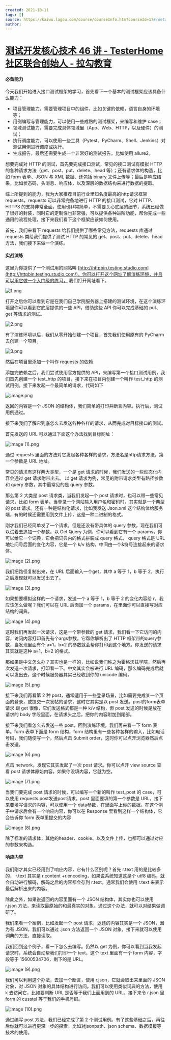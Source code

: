 ```yaml
---
created: 2021-10-11
tags: []
source: https://kaiwu.lagou.com/course/courseInfo.htm?courseId=17#/detail/pc?id=317
author: 
---
```


# [测试开发核心技术 46 讲 - TesterHome 社区联合创始人 - 拉勾教育](https://kaiwu.lagou.com/course/courseInfo.htm?courseId=17#/detail/pc?id=317)


#### 必备能力

今天我们开始进入接口测试框架的学习，首先看下一个基本的测试框架应该具备什么能力：

-   项目管理能力，需要管理项目中的组件，比如关键的依赖，语言自身的环境等；
-   用例编写与管理能力，可以使用一些成熟的测试框架，来编写和维护 case；
-   领域测试能力，需要完成具体领域里（App、Web、HTTP，以及硬件）的测试；
-   执行调度能力，可以使用一些工具（Pytest、PyCharm、Shell、Jenkins）对测试用例进行调度或执行。
-   生成报告，最后还需要生成一个非常好的测试报告，比如使用 allure2。

想要完成对 HTTP 的测试，首先要完成接口测试，常见的接口测试有模拟 HTTP 的各种请求方法（get、post、put、delete、head 等）；还有请求体的构造，比如 form 表单、JSON 与 XML 数据、还包括 binary 文件上传等；最后是响应结果，比如状态码，头消息、响应体，以及深层的数据结构来进行数据的提取。

综上所提到的能力，我为大家推荐目前行业里知名度最高的http请求框架 requests，requests 可以非常完备地进行 HTTP 的接口测试，它对 HTTP、HTTPS 的支持非常全面，使用也非常简单，不需要关心底层的细节，系统已经做了很好的封装，同时它的定制性也非常强，可以提供各种进阶功能，帮你完成一些通用的流程处理，接下来我们看下这个框架应该如何使用。

首先，我们来看下 requests 给我们提供了哪些常见方法，requests 库通过 requests 类给我们提供了测试 HTTP 的常见的 get、post、put、delete、head 方法，我们接下来做一个演练。

#### 实战演练

这里为你提供了一个测试用的网站叫 [http://httpbin.testing.studio.com](http://httpbin.testing.studio.com/)，你可以打开这个网址了解演练环境，并且可以用它做一个入门级的练习， 我们打开网址看下。

![1.png](https://s0.lgstatic.com/i/image/M00/00/22/CgqCHl6pFvuAEsptAAKSJoIYo6A427.png)

打开之后你可以看到它是在我们自己学院服务器上搭建的测试环境，在这个演练环境里你可以看到它底层提供的一些 API，借助这些 API 你可以完成基础的 put、get 等请求的测试。

![2.png](https://s0.lgstatic.com/i/image/M00/00/22/Ciqc1F6pFwWAYjlhAAFn4L9VkBI295.png)

有了演练环境以后，我们从零开始创建一个项目，首先我们使用原有的 PyCharm 去创建一个项目。

![3.png](https://s0.lgstatic.com/i/image/M00/00/22/CgqCHl6pFw2ANvm2AAIvrEXSYqU954.png)

然后在项目里添加一个叫作 requests 的依赖

添加完依赖之后，我们尝试使用官方提供的 API，来编写第一个接口测试用例，我们首先创建一个 test\_http 的项目，接下来在项目内创建一个叫作 test\_http 的测试用例。接下来发起一个最简单的请求，代码如下

![image.png](https://s0.lgstatic.com/i/image/M00/00/22/Ciqc1F6pFyCAOCm2AAJwHUHBAW8483.png)

返回的内容是一个 JSON 的结构体，我们简单的打印并断言内容。执行后，测试用例通过。

接下来我们了解它到底怎么去发送各种各样的请求，从而完成对目标接口的测试。

首先发送的 URL 可以通过下面这个办法找到目标网址：

![image (1).png](https://s0.lgstatic.com/i/image/M00/00/22/Ciqc1F6pFyuAdLckAACrwdDxkS8428.png)

通过 requests 里面的方法对它发起各种各样的请求，方法名是http请求方法，第一个参数是 URL 地址。

常见的请求有这样两大类型，一个是 get 请求的时候，我们发送的一些动态化内容会通过 get 请求附带出去。 以 get 请求为例，常见的附带请求类型有路径参数和 query 参数，其中最常见的是 query 参数。

那么第 2 大类是 post 请求类，当我们发起一个 post 请求时，也可以带一些常见请求，比如 form 表单。当登录一个网站输入用户名和密码时，其实就是一个典型的 post 请求。还有一种是结构化请求，比如我发送 Json.xml 这个结构体给服务端，有的时候还需要用到文件上传，这是一种二进制的格式。

刚才我们已经简单发了一个请求，但是还没有带具体的 query 参数，现在我们可以试着去追加一个参数。以 Get Query 为例，你可以看到它有一个 params，你可以给它一个词典，它会把词典内的格式拼装成 query 格式， query 格式是 URL 地址问号后面的变化内容，它是一个 k/v 结构，中间由一个&符号连接起来的请求体。

![image (2).png](https://s0.lgstatic.com/i/image/M00/00/22/Ciqc1F6pF0OAJpsmAACxBvFx4gg938.png)

我们把路径复制出来，在 URL 后面输入一个get，其中 a 等于 1，b 等于 2，执行之后发现就可以发送出去了。

![image (3).png](https://s0.lgstatic.com/i/image/M00/00/22/CgqCHl6pF06AfDH7AANTqPCmx0E178.png)

如果想要模拟这样的一个请求，发送一个 a 等于 1，b 等于 2 的变化内容给 r，我应该怎么做呢？我们可以在 URL 后面加一个 params，在里面你可以直接写对应结构的词典。

![image (4).png](https://s0.lgstatic.com/i/image/M00/00/23/Ciqc1F6pF1aAdOTTAAK8igIX1x0368.png)

这时我们再发起一次请求，这是一个带参数的 get 请求，我们看一下它访问的内容，访问内容打印首先有个args参数，它帮你解析出了 HTTP 框架带的query参数，当发现里面有个 a=1，b=2 的参数就会帮你打印到这个地方。你发送的请求其实就是这种 a=1，b=2 的格式。

那如果是中文怎么办？其实也是一样的，比如说我们称之为霍格沃兹学院，然后再次发送一次请求，打印看一下。中文其实会被进行 URL 编码，那么编码完成后就可以发出去，这个时候服务器其实已经收到你的 unicode 编码，

![image (5).png](https://s0.lgstatic.com/i/image/M00/00/23/CgqCHl6pF16ARZkMAAC3r7XniLo043.png)

接下来我们再看第 2 种 post，通常适用于一些登录场景，比如需要完成某一个页面的登录，或提交一次发帖的请求，这时它其实是以 post 发送。post的form表单请求 跟 get 很像，它们发送格式都是一种 k/v 结构，但 post 发送的时候是放在请求的 body 字段里面，在请求头之后，把你的内容附加到尾部。

接下来我们看怎么去发送一些 post，回到演练环境，我们再来看一下 form 表单。form 表单下面是 form 结构，form 结构里有一些各种各样的输入，比如电话号码，我们随便写一个，然后点击 Submit order，这时你可以点开浏览器然后点击发送。

![image (6).png](https://s0.lgstatic.com/i/image/M00/00/23/Ciqc1F6pF2eAK_0jAAGJpMCYIBI899.png)

点击 network，发现它其实发起了一次 post 请求。你可以点开 view source 查看 post 请求体原始内容，如果你没填内容，它就为空。

![image (7).png](https://s0.lgstatic.com/i/image/M00/00/23/Ciqc1F6pF26AZeLQAAFtQjgE_ZA809.png)

当我们要完成 post 请求的时候，可以编写一个新的叫作 test\_post 的 case，可以使用 requests.post发送post请求。post 里面要填的第一个参数是 URL，接下来要填写请求的内容，可以使用一个 data参数，在里面写上你的数据。在这个例子中请求后会有一个响应内容，你可以在 Response 里看到这样一个结构体，它会告诉你 form 表单里提交的内容

![image (8).png](https://s0.lgstatic.com/i/image/M00/00/23/Ciqc1F6pF3eAIoBEAAHT8KuDPIw709.png)

除了标准的请求体，其他的header、cookie、以及文件上传，也都可以通过对应的参数来构造。

#### 响应内容

我们刚才其实已经用到了响应内容，它有什么区别呢？首先 r.text 用的是比较多的， r.text 其实是 r.content +r.encoding，如果说系统知道这是个 utf8 编码，就会自动进行解码，解码之后的内容都会存到 r.text，通常我们会使用 r.text 来表示最后解析出来的内容。

除此之外，如果说返回的内容里面有一个 JSON 结构体，其实你也可以使用 r.json 方法，来读取最原始的和最真实的对象。通过这个办法，就可以对结果做调研了。

我们来看一个案例，比如发起一个 post 请求，返还的内容其实是一个 JSON，因为有 JSON，我们可以通过 .json 方法返回一个 JSON 对象，接下来就可以使用词典的方法，直接读取。

我们回到这个例子，看一下怎么去编写。仍然以 get 为例，你可以看到当我发起请求时，系统会自动帮我们打印一个 text，这个 text 里面有一个 form 内容，字段等于 15600534706，剩下的是 URL。

![image (9).png](https://s0.lgstatic.com/i/image/M00/00/23/Ciqc1F6pF5CAFHVWAABLjy8Nk0Y100.png)

我们可以利用这个办法，去加一个断言，使用 r.json，它就会取出来里面的 JSON 对象，对 JSON 对象的具体结构进行访问。我们可以使用类似词典的方法，使用 k 去访问它，比如要判断 URL 是否等于我们上面用到的 URL，接下来令 r.json 里 form 的 cusstel 等于我们的手机号码。

![image (10).png](https://s0.lgstatic.com/i/image/M00/00/23/Ciqc1F6pF5iAaBAkAAFvKVGh9wE447.png)

通过编写 post 方法，我们已经完成了第 2 个测试用例。有了这些基础之后，再往后你就可以进行更深一步的探索。比如对jsonpath、json schema、数据模板等技术的使用。
